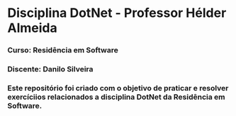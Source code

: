 # Disciplina DotNet - Professor Hélder Almeida

### Curso: Residência em Software
### Discente: Danilo Silveira
### Este repositório foi criado com o objetivo de praticar e resolver exercíciios relacionados a disciplina DotNet da Residência em Software.
